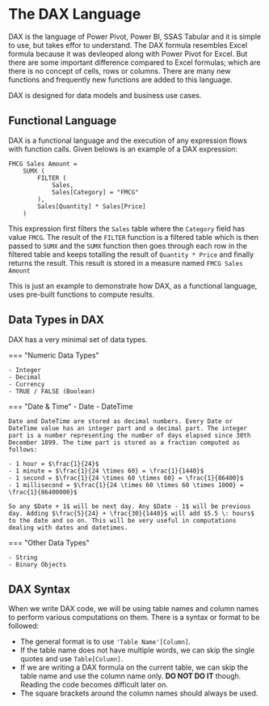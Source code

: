 # The DAX Language

DAX is the language of Power Pivot, Power BI, SSAS Tabular and it is simple to use, but takes effor to understand. The DAX formula resembles Excel formula because it was devleoped along with Power Pivot for Excel. But there are some important difference compared to Excel formulas; which are there is no concept of cells, rows or columns. There are many new functions and frequently new functions are added to this language.

DAX is designed for data models and business use cases.

## Functional Language

DAX is a functional language and the execution of any expression flows with function calls. Given belows is an example of a DAX expression:

```dax title="DAX Expression Example"
FMCG Sales Amount =
    SUMX (
        FILTER (
            Sales,
            Sales[Category] = "FMCG"
        ),
        Sales[Quantity] * Sales[Price]
    )
```

This expression first filters the `Sales` table where the `Category` field has value `FMCG`. The result of the `FILTER` function is a filtered table which is then passed to `SUMX` and the `SUMX` function then goes through each row in the filtered table and keeps totalling the result of `Quantity * Price` and finally returns the result. This result is stored in a measure named `FMCG Sales Amount`

This is just an example to demonstrate how DAX, as a functional language, uses pre-built functions to compute results.

## Data Types in DAX

DAX has a very minimal set of data types.

=== "Numeric Data Types"

    - Integer
    - Decimal
    - Currency
    - TRUE / FALSE (Boolean)
=== "Date & Time"
    - Date
    - DateTime

    Date and DateTime are stored as decimal numbers. Every Date or DateTime value has an integer part and a decimal part. The integer part is a number representing the number of days elapsed since 30th December 1899. The time part is stored as a fraction computed as follows:

    - 1 hour = $\frac{1}{24}$
    - 1 minute = $\frac{1}{24 \times 60} = \frac{1}{1440}$
    - 1 second = $\frac{1}{24 \times 60 \times 60} = \frac{1}{86400}$  
    - 1 millisecond = $\frac{1}{24 \times 60 \times 60 \times 1000} = \frac{1}{86400000}$  

    So any $Date + 1$ will be next day. Any $Date - 1$ will be previous day. Adding $\frac{5}{24} + \frac{30}{1440}$ will add $5.5 \: hours$ to the date and so on. This will be very useful in computations dealing with dates and datetimes.

=== "Other Data Types"

    - String
    - Binary Objects

## DAX Syntax

When we write DAX code, we will be using table names and column names to perform various computations on them. There is a syntax or format to be followed:

- The general format is to use `'Table Name'[Column]`.
- If the table name does not have multiple words, we can skip the single quotes and use `Table[Column]`.
- If we are writing a DAX formula on the current table, we can skip the table name and use the column name only. **DO NOT DO IT** though. Reading the code becomes difficult later on.
- The square brackets around the column names should always be used.